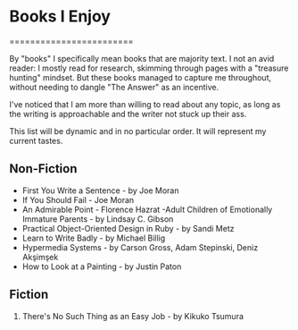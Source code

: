 # Books I Enjoy
========================

By "books" I specifically mean books that are majority text. I not an avid reader: I mostly read for research, skimming through pages with a "treasure hunting" mindset. But these books managed to capture me throughout, without needing to dangle "The Answer" as an incentive.

I've noticed that I am more than willing to read about any topic, as long as the writing is approachable and the writer not stuck up their ass.

This list will be dynamic and in no particular order. It will represent my current tastes.

## Non-Fiction

- First You Write a Sentence - by Joe Moran
- If You Should Fail - Joe Moran
- An Admirable Point - Florence Hazrat
 -Adult Children of Emotionally Immature Parents - by Lindsay C. Gibson
- Practical Object-Oriented Design in Ruby - by Sandi Metz
- Learn to Write Badly - by Michael Billig
- Hypermedia Systems - by Carson Gross, Adam Stepinski, Deniz Akşimşek
- How to Look at a Painting - by Justin Paton

## Fiction

1. There's No Such Thing as an Easy Job - by Kikuko Tsumura